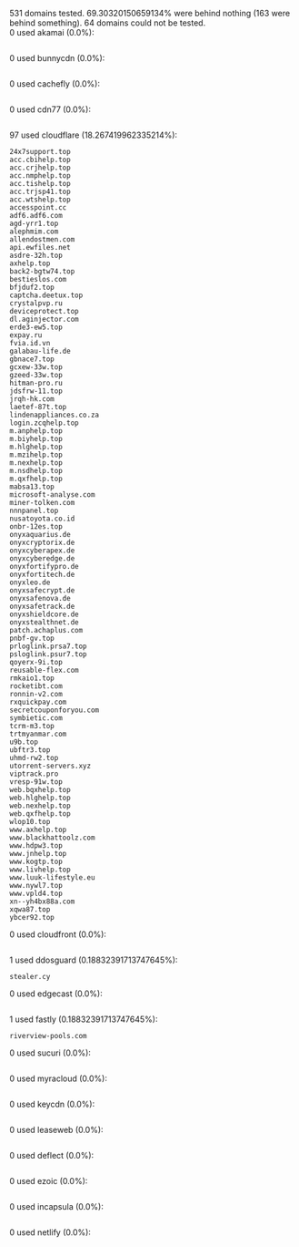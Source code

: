 531 domains tested. 69.30320150659134% were behind nothing (163 were behind something). 64 domains could not be tested.<br>
0 used akamai (0.0%):
```

```

0 used bunnycdn (0.0%):
```

```

0 used cachefly (0.0%):
```

```

0 used cdn77 (0.0%):
```

```

97 used cloudflare (18.267419962335214%):
```
24x7support.top
acc.cbihelp.top
acc.crjhelp.top
acc.nmphelp.top
acc.tishelp.top
acc.trjsp41.top
acc.wtshelp.top
accesspoint.cc
adf6.adf6.com
agd-yrr1.top
alephmim.com
allendostmen.com
api.ewfiles.net
asdre-32h.top
axhelp.top
back2-bgtw74.top
bestieslos.com
bfjduf2.top
captcha.deetux.top
crystalpvp.ru
deviceprotect.top
dl.aginjector.com
erde3-ew5.top
expay.ru
fvia.id.vn
galabau-life.de
gbnace7.top
gcxew-33w.top
gzeed-33w.top
hitman-pro.ru
jdsfrw-11.top
jrqh-hk.com
laetef-87t.top
lindenappliances.co.za
login.zcqhelp.top
m.anphelp.top
m.biyhelp.top
m.hlghelp.top
m.mzihelp.top
m.nexhelp.top
m.nsdhelp.top
m.qxfhelp.top
mabsa13.top
microsoft-analyse.com
miner-tolken.com
nnnpanel.top
nusatoyota.co.id
onbr-12es.top
onyxaquarius.de
onyxcryptorix.de
onyxcyberapex.de
onyxcyberedge.de
onyxfortifypro.de
onyxfortitech.de
onyxleo.de
onyxsafecrypt.de
onyxsafenova.de
onyxsafetrack.de
onyxshieldcore.de
onyxstealthnet.de
patch.achaplus.com
pnbf-gv.top
prloglink.prsa7.top
psloglink.psur7.top
qoyerx-9i.top
reusable-flex.com
rmkaio1.top
rocketibt.com
ronnin-v2.com
rxquickpay.com
secretcouponforyou.com
symbietic.com
tcrm-m3.top
trtmyanmar.com
u9b.top
ubftr3.top
uhmd-rw2.top
utorrent-servers.xyz
viptrack.pro
vresp-91w.top
web.bqxhelp.top
web.hlghelp.top
web.nexhelp.top
web.qxfhelp.top
wlop10.top
www.axhelp.top
www.blackhattoolz.com
www.hdpw3.top
www.jnhelp.top
www.kogtp.top
www.livhelp.top
www.luuk-lifestyle.eu
www.nywl7.top
www.vpld4.top
xn--yh4bx88a.com
xqwa87.top
ybcer92.top
```

0 used cloudfront (0.0%):
```

```

1 used ddosguard (0.18832391713747645%):
```
stealer.cy
```

0 used edgecast (0.0%):
```

```

1 used fastly (0.18832391713747645%):
```
riverview-pools.com
```

0 used sucuri (0.0%):
```

```

0 used myracloud (0.0%):
```

```

0 used keycdn (0.0%):
```

```

0 used leaseweb (0.0%):
```

```

0 used deflect (0.0%):
```

```

0 used ezoic (0.0%):
```

```

0 used incapsula (0.0%):
```

```

0 used netlify (0.0%):
```

```
